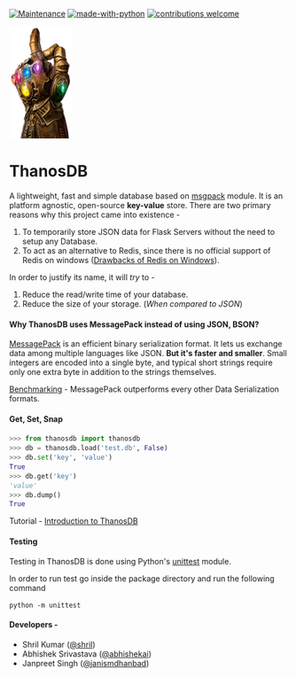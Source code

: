 [![Maintenance](https://img.shields.io/badge/Maintained%3F-yes-green.svg)](https://GitHub.com/Naereen/StrapDown.js/graphs/commit-activity) [![made-with-python](https://img.shields.io/badge/Made%20with-Python-1f425f.svg)](https://www.python.org/) [![contributions welcome](https://img.shields.io/badge/contributions-welcome-brightgreen.svg?style=flat)](https://github.com/dwyl/esta/issues)


![](./static/gaultlet.png)

# ThanosDB

A lightweight, fast and simple database based on [msgpack](<https://msgpack.org/index.html>) module. It is an platform agnostic, open-source **key-value** store. There are two primary reasons why this project came into existence -

1. To temporarily store JSON data for Flask Servers without the need to setup any Database.
2. To act as an alternative to Redis, since there is no official support of Redis on windows ([Drawbacks of Redis on Windows](<https://redislabs.com/ebook/appendix-a/a-3-installing-on-windows/a-3-1-drawbacks-of-redis-on-windows/>)). 

In order to justify its name, it will *try* to - 

1. Reduce the read/write time of your database.
2. Reduce the size of your storage. (*When compared to JSON*)

#### Why ThanosDB uses MessagePack instead of using JSON, BSON?

[MessagePack](https://msgpack.org/index.html) is an efficient binary serialization format. It lets us exchange data among multiple languages like JSON. **But it's faster and smaller**. Small integers are encoded into a single byte, and typical short strings require only one extra byte in addition to the strings themselves. 

[Benchmarking](https://github.com/ludocode/schemaless-benchmarks) - MessagePack outperforms every other Data Serialization formats.

#### Get, Set, Snap

```python
>>> from thanosdb import thanosdb
>>> db = thanosdb.load('test.db', False)
>>> db.set('key', 'value')
True
>>> db.get('key')
'value'
>>> db.dump()
True
```
 
Tutorial - [Introduction to ThanosDB](https://nbviewer.jupyter.org/github/shril/thanosdb/blob/master/Introduction%20to%20ThanosDB.ipynb)

#### Testing

Testing in ThanosDB is done using Python's [unittest](https://docs.python.org/2/library/unittest.html) module.

In order to run test go inside the package directory and run the following command

```shell
python -m unittest
```

#### Developers - 

- Shril Kumar ([@shril](https://github.com/shril))
- Abhishek Srivastava ([@abhishekai](https://github.com/abhishekai))
- Janpreet Singh ([@janismdhanbad](https://github.com/janismdhanbad))

